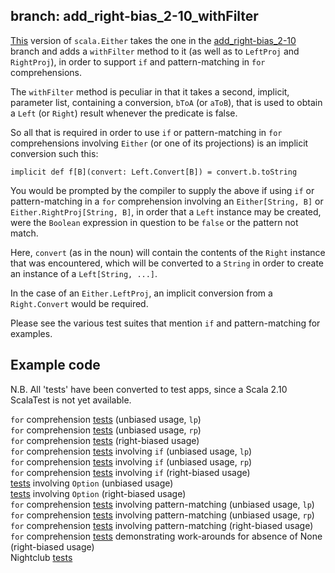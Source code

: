 branch: add_right-bias_2-10_withFilter
--------------------------------------

[This](/robcd/scala-either-proj-map-returns-proj/blob/add_right-bias_2-10_withFilter/src/main/scala/Either.scala)
version of `scala.Either` takes the one in the
[add_right-bias_2-10](/robcd/scala-either-proj-map-returns-proj/blob/add_right-bias_2-10)
branch and adds a `withFilter` method to it (as well as to `LeftProj`
and `RightProj`), in order to support `if` and pattern-matching in
`for` comprehensions.

The `withFilter` method is peculiar in that it takes a second,
implicit, parameter list, containing a conversion, `bToA` (or `aToB`), that is used
to obtain a `Left` (or `Right`) result whenever the predicate is false.

So all that is required in order to use `if` or pattern-matching in
`for` comprehensions involving `Either` (or one of its projections) is
an implicit conversion such this:

    implicit def f[B](convert: Left.Convert[B]) = convert.b.toString

You would be prompted by the compiler to supply the above if using
`if` or pattern-matching in a `for` comprehension involving an
`Either[String, B]` or `Either.RightProj[String, B]`, in order
that a `Left` instance may be created, were the `Boolean` expression
in question to be `false` or the pattern not match.

Here, `convert` (as in the noun) will contain the contents of the
`Right` instance that was encountered, which will be converted to a `String` in order to
create an instance of a `Left[String, ...]`.

In the case of an `Either.LeftProj`, an implicit conversion from a
`Right.Convert` would be required.

Please see the various test suites that mention `if` and pattern-matching for examples.

Example code
------------

N.B. All 'tests' have been converted to test apps, since a Scala 2.10
ScalaTest is not yet available.

`for` comprehension [tests](/robcd/scala-either-proj-map-returns-proj/blob/add_right-bias_2-10_withFilter/src/test/scala/unbiased_Tests_lp.scala) (unbiased usage, `lp`)  
`for` comprehension [tests](/robcd/scala-either-proj-map-returns-proj/blob/add_right-bias_2-10_withFilter/src/test/scala/unbiased_Tests_rp.scala) (unbiased usage, `rp`)  
`for` comprehension [tests](/robcd/scala-either-proj-map-returns-proj/blob/add_right-bias_2-10_withFilter/src/test/scala/rightbiased_Tests.scala) (right-biased usage)  
`for` comprehension [tests](/robcd/scala-either-proj-map-returns-proj/blob/add_right-bias_2-10_withFilter/src/test/scala/unbiased_Tests_with_if_lp.scala) involving `if` (unbiased usage, `lp`)  
`for` comprehension [tests](/robcd/scala-either-proj-map-returns-proj/blob/add_right-bias_2-10_withFilter/src/test/scala/unbiased_Tests_with_if_rp.scala) involving `if` (unbiased usage, `rp`)  
`for` comprehension [tests](/robcd/scala-either-proj-map-returns-proj/blob/add_right-bias_2-10_withFilter/src/test/scala/rightbiased_Tests_with_if.scala) involving `if` (right-biased usage)  
[tests](/robcd/scala-either-proj-map-returns-proj/blob/add_right-bias_2-10_withFilter/src/test/scala/unbiased_TestsInvolvingOption.scala) involving `Option` (unbiased usage)  
[tests](/robcd/scala-either-proj-map-returns-proj/blob/add_right-bias_2-10_withFilter/src/test/scala/rightbiased_TestsInvolvingOption.scala) involving `Option` (right-biased usage)  
`for` comprehension [tests](/robcd/scala-either-proj-map-returns-proj/blob/add_right-bias_2-10_withFilter/src/test/scala/unbiased_PatternMatchingTests_lp.scala) involving pattern-matching (unbiased usage, `lp`)  
`for` comprehension [tests](/robcd/scala-either-proj-map-returns-proj/blob/add_right-bias_2-10_withFilter/src/test/scala/unbiased_PatternMatchingTests_rp.scala) involving pattern-matching (unbiased usage, `rp`)  
`for` comprehension [tests](/robcd/scala-either-proj-map-returns-proj/blob/add_right-bias_2-10_withFilter/src/test/scala/rightbiased_PatternMatchingTests.scala) involving pattern-matching (right-biased usage)  
`for` comprehension [tests](/robcd/scala-either-proj-map-returns-proj/blob/add_right-bias_2-10_withFilter/src/test/scala/RexsTests.scala) demonstrating work-arounds for absence of None (right-biased usage)  
Nightclub [tests](/robcd/scala-either-proj-map-returns-proj/blob/add_right-bias_2-10_withFilter/src/test/scala/nightclub_tests.scala)
